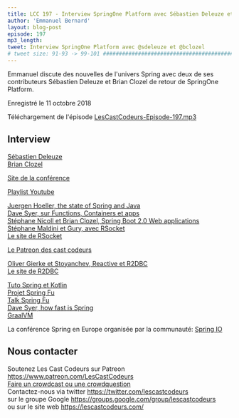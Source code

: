 ```yaml
---
title: LCC 197 - Interview SpringOne Platform avec Sébastien Deleuze et Brian Clozel
author: 'Emmanuel Bernard'
layout: blog-post
episode: 197
mp3_length:
tweet: Interview SpringOne Platform avec @sdeleuze et @bclozel
# tweet size: 91-93 -> 99-101 #######################################################################
---
```

Emmanuel discute des nouvelles de l'univers Spring avec deux de ses contributeurs Sébastien Deleuze et Brian Clozel de retour de SpringOne Platform.

Enregistré le 11 octobre 2018

Téléchargement de l'épisode [LesCastCodeurs-Episode-197.mp3](https://traffic.libsyn.com/lescastcodeurs/LesCastCodeurs-Episode-197.mp3)

## Interview

[Sébastien Deleuze](https://twitter.com/sdeleuze)  
[Brian Clozel](https://twitter.com/bclozel)  

[Site de la conférence](https://springoneplatform.io)  

[Playlist Youtube](https://www.youtube.com/playlist?list=PLAdzTan_eSPQsR_aqYBQxpYTEQZnjhTN6)  

[Juergen Hoeller, the state of Spring and Java](https://youtu.be/onZJ8beVEtI)  
[Dave Syer, sur Functions, Containers et apps](https://youtu.be/icZaMdNExNU)  
[Stéphane Nicoll et Brian Clozel, Spring Boot 2.0 Web applications](https://youtu.be/6a1F4PWOYiM)  
[Stéphane Maldini et Gury, avec RSocket](https://youtu.be/D2Z5d9dEBxQ)  
[Le site de RSocket](http://rsocket.io/)  

[Le Patreon des cast codeurs](https://www.patreon.com/LesCastCodeurs)  

[Oliver Gierke et Stoyanchev, Reactive et R2DBC](https://youtu.be/E3s5f-JF8z4)  
[Le site de R2DBC](https://r2dbc.io)  

[Tuto Spring et Kotlin](https://spring.io/guides/tutorials/spring-boot-kotlin/)  
[Projet Spring Fu](https://github.com/spring-projects/spring-fu)  
[Talk Spring Fu](https://www.youtube.com/watch?v=MUGS0i-JXZU)  
[Dave Syer, how fast is Spring](https://youtu.be/97UTDmonq7w)  
[GraalVM](https://www.graalvm.org/)  

La conférence Spring en Europe organisée par la communauté: [Spring IO](https://springio.net)

## Nous contacter

Soutenez Les Cast Codeurs sur Patreon <https://www.patreon.com/LesCastCodeurs>  
[Faire un crowdcast ou une crowdquestion](https://lescastcodeurs.com/crowdcasting/)  
Contactez-nous via twitter <https://twitter.com/lescastcodeurs>  
sur le groupe Google <https://groups.google.com/group/lescastcodeurs>  
ou sur le site web <https://lescastcodeurs.com/>
